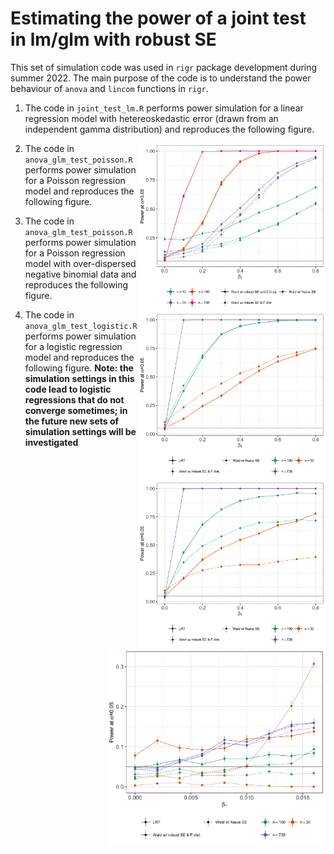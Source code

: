 # Estimating the power of a joint test in lm/glm with robust SE

This set of simulation code was used in `rigr` package development during summer 2022. The main purpose of the code is to understand the power behaviour of `anova` and `lincom` functions in `rigr`.

1. The code in `joint_test_lm.R` performs power simulation for a linear regression model with hetereoskedastic error (drawn from an independent gamma distribution) and reproduces the following figure.

<img src="./lm_hetero_anova_power.png" align="right" width="300px"/>

2. The code in `anova_glm_test_poisson.R` performs power simulation for a Poisson regression model and reproduces the following figure.

<img src="./glm_poisson_anova_power.png" align="right" width="300px"/>

3. The code in `anova_glm_test_poisson.R` performs power simulation for a Poisson regression model with over-dispersed negative binomial data and reproduces the following figure.

<img src="./glm_negbin_rate_anova_power.png" align="right" width="300px"/>

4. The code in `anova_glm_test_logistic.R` performs power simulation for a logistic regression model and reproduces the following figure. **Note: the simulation settings in this code lead to logistic regressions that do not converge sometimes; in the future new sets of simulation settings will be investigated**

<img src="./glm_logistic_anova_power.png" align="right" width="350px"/>

